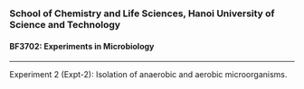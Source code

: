 ### School of Chemistry and Life Sciences, Hanoi University of Science and Technology

#### BF3702: Experiments in Microbiology

---

Experiment 2 (Expt-2): Isolation of anaerobic and aerobic microorganisms.
